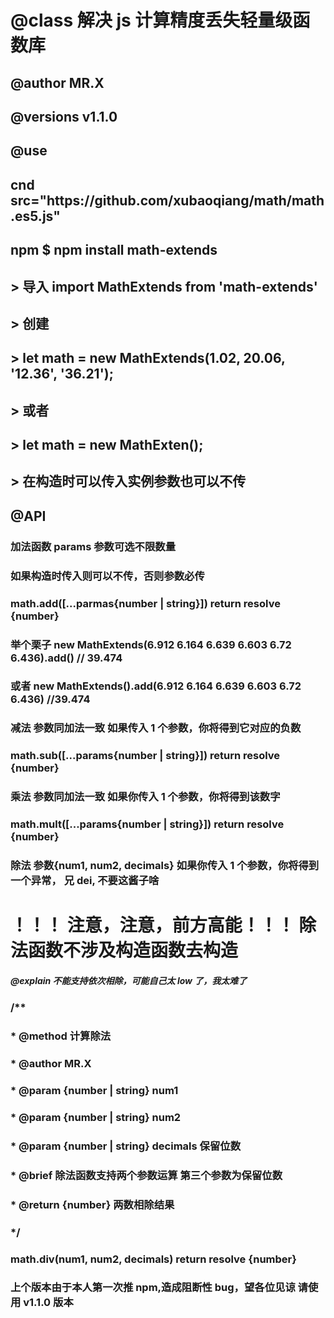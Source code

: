 # @class 解决 js 计算精度丢失轻量级函数库

## @author MR.X

## @versions v1.1.0

## @use

## cnd src=\"https\:\/\/github.com\/xubaoqiang\/math\/math.es5.js\"

## npm \$ npm install math-extends

## > 导入 import MathExtends from 'math-extends'

## > 创建

## > let math = new MathExtends(1.02, 20.06, '12.36', '36.21');

## > 或者

## > let math = new MathExten();

## > 在构造时可以传入实例参数也可以不传

## @API

### 加法函数 params 参数可选不限数量

### 如果构造时传入则可以不传，否则参数必传

### math.add([...parmas{number | string}]) return resolve {number}

### 举个栗子 new MathExtends(6.912 6.164 6.639 6.603 6.72 6.436).add() // 39.474

### 或者 new MathExtends().add(6.912 6.164 6.639 6.603 6.72 6.436) //39.474

### 减法 参数同加法一致 如果传入 1 个参数，你将得到它对应的负数

### math.sub([...params{number | string}]) return resolve {number}

### 乘法 参数同加法一致 如果你传入 1 个参数，你将得到该数字

### math.mult([...params{number | string}]) return resolve {number}

### 除法 参数{num1, num2, decimals} 如果你传入 1 个参数，你将得到一个异常， 兄 dei, 不要这酱子啥

# ！！！ 注意，注意，前方高能！！！ 除法函数不涉及构造函数去构造

##### @explain 不能支持依次相除，可能自己太 low 了，我太难了

### /\*\*

### \* @method 计算除法

### \* @author MR.X

### \* @param {number | string} num1

### \* @param {number | string} num2

### \* @param {number | string} decimals 保留位数

### \* @brief 除法函数支持两个参数运算 第三个参数为保留位数

### \* @return {number} 两数相除结果

### \*/

### math.div(num1, num2, decimals) return resolve {number}

### 上个版本由于本人第一次推 npm,造成阻断性 bug，望各位见谅 请使用 v1.1.0 版本
